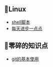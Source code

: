 ## :penguin:Linux

- [shell脚本](_source/shell脚本.md)
- [每天进步一点点](_source/每天进步一点点/README.md)

## :paperclip:零碎的知识点

- [git的基本使用](_source/git的基本使用.md)

